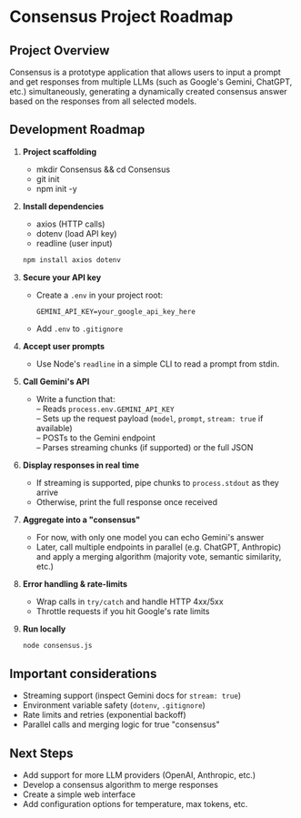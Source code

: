 # Consensus Project Roadmap

## Project Overview
Consensus is a prototype application that allows users to input a prompt and get responses from multiple LLMs (such as Google's Gemini, ChatGPT, etc.) simultaneously, generating a dynamically created consensus answer based on the responses from all selected models.

## Development Roadmap

1. **Project scaffolding**  
   - mkdir Consensus && cd Consensus  
   - git init
   - npm init -y  

2. **Install dependencies**  
   - axios (HTTP calls)  
   - dotenv (load API key)  
   - readline (user input)  
   ```bash
   npm install axios dotenv
   ```

3. **Secure your API key**  
   - Create a `.env` in your project root:  
     ```
     GEMINI_API_KEY=your_google_api_key_here
     ```  
   - Add `.env` to `.gitignore`

4. **Accept user prompts**  
   - Use Node's `readline` in a simple CLI to read a prompt from stdin.

5. **Call Gemini's API**  
   - Write a function that:  
     – Reads `process.env.GEMINI_API_KEY`  
     – Sets up the request payload (`model`, `prompt`, `stream: true` if available)  
     – POSTs to the Gemini endpoint  
     – Parses streaming chunks (if supported) or the full JSON

6. **Display responses in real time**  
   - If streaming is supported, pipe chunks to `process.stdout` as they arrive  
   - Otherwise, print the full response once received

7. **Aggregate into a "consensus"**  
   - For now, with only one model you can echo Gemini's answer  
   - Later, call multiple endpoints in parallel (e.g. ChatGPT, Anthropic) and apply a merging algorithm (majority vote, semantic similarity, etc.)

8. **Error handling & rate-limits**  
   - Wrap calls in `try/catch` and handle HTTP 4xx/5xx  
   - Throttle requests if you hit Google's rate limits

9. **Run locally**  
   ```bash
   node consensus.js
   ```

## Important considerations
- Streaming support (inspect Gemini docs for `stream: true`)
- Environment variable safety (`dotenv`, `.gitignore`)
- Rate limits and retries (exponential backoff)
- Parallel calls and merging logic for true "consensus"

## Next Steps
- Add support for more LLM providers (OpenAI, Anthropic, etc.)
- Develop a consensus algorithm to merge responses
- Create a simple web interface
- Add configuration options for temperature, max tokens, etc.

